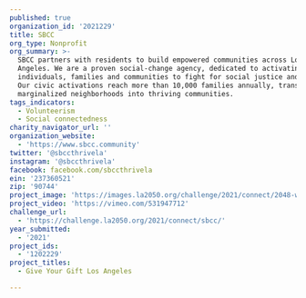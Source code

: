 ```yaml
---
published: true
organization_id: '2021229'
title: SBCC
org_type: Nonprofit
org_summary: >-
  SBCC partners with residents to build empowered communities across Los
  Angeles. We are a proven social-change agency, dedicated to activating
  individuals, families and communities to fight for social justice and equity.
  Our civic activations reach more than 10,000 families annually, transforming
  marginalized neighborhoods into thriving communities.
tags_indicators:
  - Volunteerism
  - Social connectedness
charity_navigator_url: ''
organization_website:
  - 'https://www.sbcc.community'
twitter: '@sbccthrivela'
instagram: '@sbccthrivela'
facebook: facebook.com/sbccthrivela
ein: '237360521'
zip: '90744'
project_image: 'https://images.la2050.org/challenge/2021/connect/2048-wide/sbcc.jpg'
project_video: 'https://vimeo.com/531947712'
challenge_url:
  - 'https://challenge.la2050.org/2021/connect/sbcc/'
year_submitted:
  - '2021'
project_ids:
  - '1202229'
project_titles:
  - Give Your Gift Los Angeles

---
```

